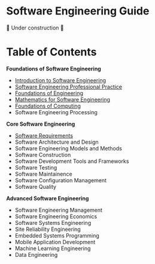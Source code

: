 # Software Engineering Guide

🚧 Under construction 🚧

# Table of Contents

**Foundations of Software Engineering**

- [Introduction to Software Engineering](/foundations/INTRODUCTION_TO_SOFTWARE_ENGINEERING.md)
- [Software Engineering Professional Practice](/foundations/SOFTWARE_ENGINEERING_PROFESSIONAL_PRACTICE.md)
- [Foundations of Engineering](/foundations/FOUNDATIONS_OF_ENGINEERING.md)
- [Mathematics for Software Engineering](/foundations/MATHEMATICS_FOR_SOFTWARE_ENGINEERING.md)
- [Foundations of Computing](/foundations/FOUNDATIONS_OF_COMPUTING.md)
- Software Engineering Processing

**Core Software Engineering**

- [Software Requirements](/core/SOFTWARE_REQUIREMENTS.md)
- Software Architecture and Design
- Software Engineering Models and Methods
- Software Construction
- Software Development Tools and Frameworks
- Software Testing
- Software Maintainence
- Software Configuration Management
- Software Quality

**Advanced Software Engineering**

- Software Engineering Management
- Software Engineering Economics
- Software Systems Engineering
- Site Reliability Engineering
- Embedded Systems Programming
- Mobile Application Development
- Machine Learning Engineering
- Data Engineering
